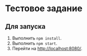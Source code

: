 # Тестовое задание

## Для запуска

 1. Выполнить `npm install`.
 2. Выполнить `npm start`.
 3. Перейти на [http://localhost:8080/](http://localhost:8080/).
